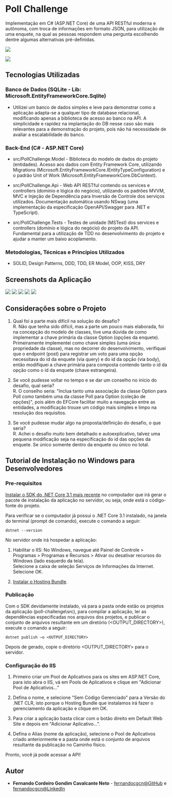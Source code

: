 # Poll Challenge

Implementação em C# (ASP.NET Core) de uma API RESTful moderna e autônoma, com troca de informações em formato JSON, para utilização de uma enquete, na qual as pessoas respondem uma pergunta escolhendo dentre algumas alternativas pré-definidas.

![](/misc/ClassDiagram.png)

![](/misc/ComponentDiagram.png)

## Tecnologias Utilizadas

### Banco de Dados (SQLite - Lib: Microsoft.EntityFrameworkCore.Sqlite)

* Utilizei um banco de dados simples e leve para demonstrar como a aplicação adapta-se a qualquer tipo de database relacional, modificando apenas a biblioteca de acesso ao banco na API. A simplicidade e rapidez na implantação do DB nesse caso são mais relevantes para a demonstração do projeto, pois não há necessidade de avaliar a escalabilidade do banco.

### Back-End (C# - ASP.NET Core)

* src/PollChallenge.Model - Biblioteca do modelo de dados do projeto (entidades). Acesso aos dados com Entity Framework Core, utilizando Migrations (Microsoft.EntityFrameworkCore.IEntityTypeConfiguration) e o padrão Unit of Work (Microsoft.EntityFrameworkCore.DbContext).  

* src/PollChallenge.Api - Web API RESTful contendo os services e controllers (domínio e lógica do negócio), utilizando os padrões MVVM, MVC e Injeção de Dependência para Inversão de Controle dos serviços utilizados. Documentação automática usando NSwag (uma implementação da especificação OpenAPI/Swagger para .NET e TypeScript).  

* src/PollChallenge.Tests - Testes de unidade (MSTest) dos services e controllers (domínio e lógica do negócio) do projeto da API. Fundamental para a utilização de TDD no desenvolvimento do projeto e ajudar a manter um baixo acoplamento.  

### Metodologias, Técnicas e Princípios Utilizados

* SOLID, Design Patterns, DDD, TDD, ER Model, OOP, KISS, DRY

## Screenshots da Aplicação

![](/misc/screenshots/01.png)
![](/misc/screenshots/02.png)
![](/misc/screenshots/03.png)
![](/misc/screenshots/04.png)
![](/misc/screenshots/05.png)

## Considerações sobre o Projeto

1. Qual foi a parte mais difícil na solução do desafio?  
R. Não que tenha sido difícil, mas a parte um pouco mais elaborada, foi na concepção do modelo de classes, tive uma dúvida de como implementar a chave primária da classe Option (opções da enquete).  Primeiramente implementei como chave simples (uma única propriedade da classe), mas no decorrer do desenvolvimento, verifiquei que o endpoint (post) para registrar	 um voto para uma opção necessitava do id da enquete (via query) e do id da opção (via body), então modifiquei a chave primária para composta contendo tanto o id da opção como o id da enquete (chave estrangeira).  

2. Se você pudesse voltar no tempo e se dar um conselho no início do desafio, qual seria?  
R. O conselho seria: "Inclua tanto uma associação da classe Option para Poll como também uma da classe Poll para Option (coleção de opções)", pois além do EFCore facilitar muito a navegação entre as entidades, a modificação trouxe um código mais simples e limpo na resolução dos requisitos.  

3. Se você pudesse mudar algo na proposta/definição do desafio, o que seria?  
R. Achei o desafio muito bem detalhado e autoexplicativo, talvez uma pequena modificação seja na especificação do id das opções da enquete. Se único somente dentro da enquete ou único no total.  

## Tutorial de Instalação no Windows para Desenvolvedores

### Pre-requisitos

[Instalar o SDK do .NET Core 3.1 mais recente](https://dotnet.microsoft.com/download/dotnet-core/3.1) no computador que irá gerar o pacote de instalação da aplicação no servidor, ou seja, onde está o código-fonte do projeto.  

Para verificar se o computador já possui o .NET Core 3.1 instalado, na janela do terminal (prompt de comando), execute o comando a seguir:

```
dotnet --version
```

No servidor onde irá hospedar a aplicação:  

1. Habilitar o IIS:
No Windows, navegue até Painel de Controle > Programas > Programas e Recursos > Ativar ou desativar recursos do Windows (lado esquerdo da tela).  
Selecione a caixa de seleção Serviços de Informações da Internet. Selecione OK.  

2. [Instalar o Hosting Bundle](https://dotnet.microsoft.com/download/dotnet-core/3.1).

### Publicação

Com o SDK devidamente instalado, vá para a pasta onde estão os projetos da aplicação (poll-challenge\src), para compilar a aplicação, ler as dependências especificadas nos arquivos dos projetos, e publicar o conjunto de arquivos resultante em um diretório (<OUTPUT_DIRECTORY>), execute o comando a seguir:

```
dotnet publish –o <OUTPUT_DIRECTORY>
```

Depois de gerado, copie o diretório <OUTPUT_DIRECTORY> para o servidor.

### Configuração do IIS

1. Primeiro criar um Pool de Aplicativos para os sites em ASP.NET Core, para isto abra o IIS, vá em Pools de Aplicativos e clique em "Adicionar Pool de Aplicativos..."  

2. Defina o nome, e selecione "Sem Código Gerenciado" para a Versão do .NET CLR, isto porque o Hosting Bundle que instalamos irá fazer o gerenciamento da aplicação e clique em OK.  

3. Para criar a aplicação basta clicar com o botão direito em Default Web Site e depois em "Adicionar Aplicativo...".

4. Defina o Alias (nome da aplicação), selecione o Pool de Aplicativos criado anteriormente e a pasta onde está o conjunto de arquivos resultante da publicação no Caminho físico.  

Pronto, você já pode acessar a API!

## Autor

* **Fernando Cordeiro Gondim Cavalcante Neto** - [fernandocgcn@GitHub](https://github.com/fernandocgcn) e [fernandocgcn@LinkedIn](https://www.linkedin.com/in/fernandocgcn)
